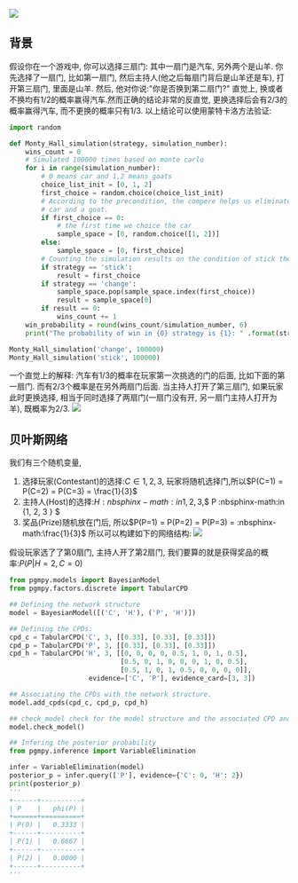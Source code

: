 ![](./pgmpy_MontyHallProblem/1.png)

## 背景
假设你在一个游戏中, 你可以选择三扇门: 其中一扇门是汽车, 另外两个是山羊. 你先选择了一扇门, 比如第一扇门, 然后主持人(他之后每扇门背后是山羊还是车), 打开第三扇门, 里面是山羊. 然后, 他对你说:"你是否换到第二扇门?"
直觉上, 换或者不换均有1/2的概率赢得汽车.然而正确的结论非常的反直觉, 更换选择后会有2/3的概率赢得汽车, 而不更换的概率只有1/3.
以上结论可以使用蒙特卡洛方法验证:
```python
import random

def Monty_Hall_simulation(strategy, simulation_number):
    wins_count = 0
    # Simulated 100000 times based on monte carlo
    for i in range(simulation_number):
        # 0 means car and 1,2 means goats
        choice_list_init = [0, 1, 2]
        first_choice = random.choice(choice_list_init)
        # According to the precondition, the compere helps us eliminate an error option, so the sample must include the
        # car and a goat.
        if first_choice == 0:
            # the first time we choice the car
            sample_space = [0, random.choice([1, 2])]
        else:
            sample_space = [0, first_choice]
        # Counting the simulation results on the condition of stick the first choice or change the choice.
        if strategy == 'stick':
            result = first_choice
        if strategy == 'change':
            sample_space.pop(sample_space.index(first_choice))
            result = sample_space[0]
        if result == 0:
            wins_count += 1
    win_probability = round(wins_count/simulation_number, 6)
    print("The probability of win in {0} strategy is {1}: " .format(strategy, win_probability))

Monty_Hall_simulation('change', 100000)
Monty_Hall_simulation('stick', 100000)
```
一个直觉上的解释:
汽车有1/3的概率在玩家第一次挑选的门的后面, 比如下面的第一扇门. 而有2/3个概率是在另外两扇门后面. 当主持人打开了第三扇门, 如果玩家此时更换选择, 相当于同时选择了两扇门(一扇门没有开, 另一扇门主持人打开为羊), 既概率为2/3.
![](./pgmpy_MontyHallProblem/2.png)
## 贝叶斯网络
我们有三个随机变量,
1. 选择玩家(Contestant)的选择:$C \in {1, 2, 3}$, 玩家将随机选择门,所以$P(C=1) = P(C=2) = P(C=3) = \frac{1}{3}$
2. 主持人(Host)的选择:$H :nbsphinx-math:in {1, 2, 3}$,$ P :nbsphinx-math:in {1, 2, 3 } $
3. 奖品(Prize)随机放在门后, 所以$P(P=1) = P(P=2) = P(P=3) = :nbsphinx-math:\frac{1}{3}$
所以可以构建如下的网络结构:
![](./pgmpy_MontyHallProblem/3.png)


假设玩家选了了第0扇门, 主持人开了第2扇门, 我们要算的就是获得奖品的概率:$P(P | H=2, C=0)$
```python
from pgmpy.models import BayesianModel
from pgmpy.factors.discrete import TabularCPD

## Defining the network structure
model = BayesianModel([('C', 'H'), ('P', 'H')])

## Defining the CPDs:
cpd_c = TabularCPD('C', 3, [[0.33], [0.33], [0.33]])
cpd_p = TabularCPD('P', 3, [[0.33], [0.33], [0.33]])
cpd_h = TabularCPD('H', 3, [[0, 0, 0, 0, 0.5, 1, 0, 1, 0.5],
                            [0.5, 0, 1, 0, 0, 0, 1, 0, 0.5],
                            [0.5, 1, 0, 1, 0.5, 0, 0, 0, 0]],
                    evidence=['C', 'P'], evidence_card=[3, 3])

## Associating the CPDs with the network structure.
model.add_cpds(cpd_c, cpd_p, cpd_h)

## check_model check for the model structure and the associated CPD and returns True if everything is correct otherwise throws an exception
model.check_model()

## Infering the posterior probability
from pgmpy.inference import VariableElimination

infer = VariableElimination(model)
posterior_p = infer.query(['P'], evidence={'C': 0, 'H': 2})
print(posterior_p)
'''
+------+----------+
| P    |   phi(P) |
+======+==========+
| P(0) |   0.3333 |
+------+----------+
| P(1) |   0.6667 |
+------+----------+
| P(2) |   0.0000 |
+------+----------+
'''
```

